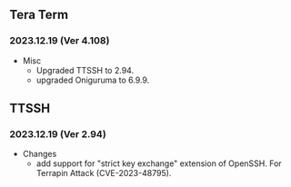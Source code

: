 ## Tera Term
### 2023.12.19 (Ver 4.108)
  * Misc
    * Upgraded TTSSH to 2.94.
    * upgraded Oniguruma to 6.9.9.

## TTSSH
### 2023.12.19 (Ver 2.94)
  * Changes
    * add support for "strict key exchange" extension of OpenSSH. For Terrapin Attack (CVE-2023-48795).
